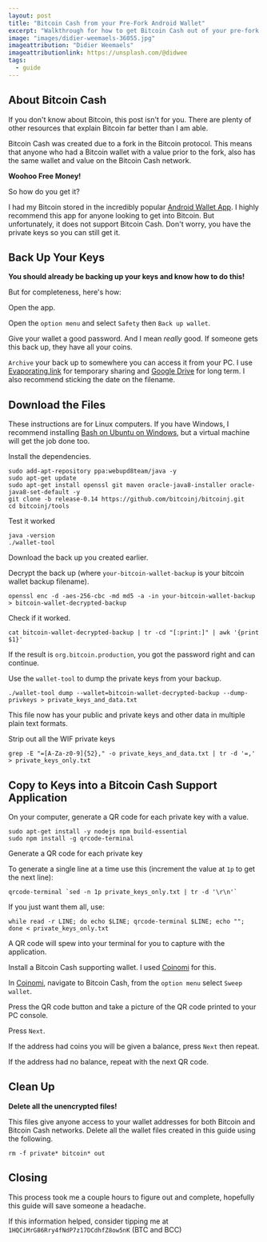 ```yaml
---
layout: post
title: "Bitcoin Cash from your Pre-Fork Android Wallet"
excerpt: "Walkthrough for how to get Bitcoin Cash out of your pre-fork Android Bitcoin Wallet."
image: "images/didier-weemaels-36055.jpg"
imageattribution: "Didier Weemaels"
imageattributionlink: https://unsplash.com/@didwee
tags:
  - guide
---
```


## About Bitcoin Cash

If you don't know about Bitcoin, this post isn't for you.
There are plenty of other resources that explain Bitcoin far better than I am able.

Bitcoin Cash was created due to a fork in the Bitcoin protocol.
This means that anyone who had a Bitcoin wallet with a value prior to the fork, also has the same wallet and value on the Bitcoin Cash network.

**Woohoo Free Money!**

So how do you get it?

I had my Bitcoin stored in the incredibly popular [Android Wallet App][0].
I highly recommend this app for anyone looking to get into Bitcoin. But unfortunately, it does not support Bitcoin Cash.
Don't worry, you have the private keys so you can still get it.

## Back Up Your Keys

**You should already be backing up your keys and know how to do this!**

But for completeness, here's how:

Open the app.

Open the `option menu` and select `Safety` then `Back up wallet`.

Give your wallet a good password. And I mean *really* good. If someone gets this back up, they have all your coins.

`Archive` your back up to somewhere you can access it from your PC.
I use [Evaporating.link][1] for temporary sharing and [Google Drive][2] for long term.
I also recommend sticking the date on the filename.

## Download the Files

These instructions are for Linux computers.
If you have Windows, I recommend installing [Bash on Ubuntu on Windows][3], but a virtual machine will get the job done too.

Install the dependencies.

```
sudo add-apt-repository ppa:webupd8team/java -y
sudo apt-get update
sudo apt-get install openssl git maven oracle-java8-installer oracle-java8-set-default -y
git clone -b release-0.14 https://github.com/bitcoinj/bitcoinj.git
cd bitcoinj/tools
```

Test it worked

```
java -version
./wallet-tool
```

Download the back up you created earlier.

Decrypt the back up (where `your-bitcoin-wallet-backup` is your bitcoin wallet backup filename).

```
openssl enc -d -aes-256-cbc -md md5 -a -in your-bitcoin-wallet-backup > bitcoin-wallet-decrypted-backup
```

Check if it worked.

```
cat bitcoin-wallet-decrypted-backup | tr -cd "[:print:]" | awk '{print $1}'
```

If the result is `org.bitcoin.production`, you got the password right and can continue.

Use the `wallet-tool` to dump the private keys from your backup.

```
./wallet-tool dump --wallet=bitcoin-wallet-decrypted-backup --dump-privkeys > private_keys_and_data.txt
```

This file now has your public and private keys and other data in multiple plain text formats.

Strip out all the WIF private keys

```
grep -E "=[A-Za-z0-9]{52}," -o private_keys_and_data.txt | tr -d '=,' > private_keys_only.txt
```

## Copy to Keys into a Bitcoin Cash Support Application

On your computer, generate a QR code for each private key with a value.

```
sudo apt-get install -y nodejs npm build-essential
sudo npm install -g qrcode-terminal
```

Generate a QR code for each private key

To generate a single line at a time use this (increment the value at `1p` to get the next line):

```
qrcode-terminal `sed -n 1p private_keys_only.txt | tr -d '\r\n'`
```

If you just want them all, use:

```
while read -r LINE; do echo $LINE; qrcode-terminal $LINE; echo ""; done < private_keys_only.txt
```

A QR code will spew into your terminal for you to capture with the application.

Install a Bitcoin Cash supporting wallet.
I used [Coinomi][4] for this.

In [Coinomi][4], navigate to Bitcoin Cash, from the `option menu` select `Sweep wallet`.

Press the QR code button and take a picture of the QR code printed to your PC console.

Press `Next`.

If the address had coins you will be given a balance, press `Next` then repeat.

If the address had no balance, repeat with the next QR code.

## Clean Up

**Delete all the unencrypted files!**

This files give anyone access to your wallet addresses for both Bitcoin and Bitcoin Cash networks.
Delete all the wallet files created in this guide using the following.

```
rm -f private* bitcoin* out
```

## Closing

This process took me a couple hours to figure out and complete, hopefully this guide will save someone a headache.

If this information helped, consider tipping me at `1HQCiMrG86Rry4fNdP7z17DCdhfZ8ow5nK` (BTC and BCC)

[0]: https://play.google.com/store/apps/details?id=de.schildbach.wallet
[1]: https://evaporating.link
[2]: https://www.google.com/drive/
[3]: https://insights.ubuntu.com/2016/04/14/howto-ubuntu-on-windows-2/
[4]: https://play.google.com/store/apps/details?id=com.coinomi.wallet

